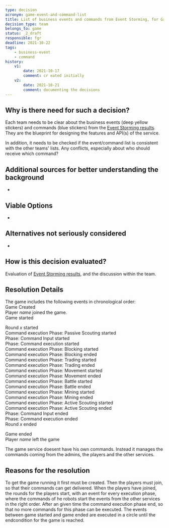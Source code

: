 ```yaml
---
type: decision
acronym: game-event-and-command-list
title: List of business events and commands from Event Storming, for Game service
decision_type: team
belongs_to: game
status: _2_draft
responsible: fgr
deadline: 2021-10-22
tags: 
    - business-event
    - command
history:
    v1:
        date: 2021-10-17
        comment: cr eated initially   
    v2:
        date: 2021-10-21
        comment: documenting the decisions    
---
```


## Why is there need for such a decision?

Each team needs to be clear about the business events (deep yellow stickers) and commands (blue stickers)
from the [Event Storming results](https://miro.com/app/board/o9J_lsQV7ZA=/). They are the blueprint for 
designing the features and API(s) of the service.

In addition, it needs to be checked if the event/command list is consistent with the other teams' lists.
Any conflicts, especially about who should receive which command?

## Additional sources for better understanding the background

-
## Viable Options

-

## Alternatives not seriously considered

-

## How is this decision evaluated?

Evaluation of [Event Storming results](https://miro.com/app/board/o9J_lsQV7ZA=/), and the discussion within the team.
 
## Resolution Details

The game includes the following events in chronological order: <br>
Game Created <br>
Player <em> name </em> joined the game. <br>
Game started <br>

Round <em> x </em> started <br>
Command execution Phase: Passive Scouting started <br>
Phase: Command Input started <br>
Phase: Command execution started <br>
Command execution Phase: Blocking started <br>
Command execution Phase: Blocking ended <br>
Command execution Phase: Trading started <br>
Command execution Phase: Trading ended <br>
Command execution Phase: Movement started <br>
Command execution Phase: Movement ended <br>
Command execution Phase: Battle started <br>
Command execution Phase: Battle ended <br>
Command execution Phase: Mining started <br>
Command execution Phase: Mining ended <br>
Command execution Phase: Active Scouting started <br>
Command execution Phase: Active Scouting ended <br>
Phase: Command Input ended <br>
Phase: Command execution ended <br>
Round <em> x </em> ended <br>

Game ended <br>
Player <em> name </em> left the game <br> 

The game service doesent have his own commands. Instead it manages the commands coming from the admins, the players and the other services.
## Reasons for the resolution

To get the game running it first must be created. Then the players must join, so that their commands can get delivered. When the players have joined, the rounds for the players start, with an event for every execution phase, where the commands of he robots start the events from  the other services in the right order. After an given time the command execution phase end, so that no more commands for this phase can be executed. The events between game started and game ended are executed in a circle until the endcondition for the game is reached. 
